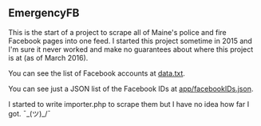 ## EmergencyFB

This is the start of a project to scrape all of Maine's police and fire Facebook pages into one feed. I started this project sometime in 2015 and I'm sure it never worked and make no guarantees about where this project is at (as of March 2016).

You can see the list of Facebook accounts at [data.txt](data.txt).

You can see just a JSON list of the Facebook IDs at [app/facebookIDs.json](app/facebookIDs.json).

I started to write importer.php to scrape them but I have no idea how far I got. ¯\_(ツ)_/¯